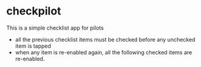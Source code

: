 # checkpilot
This is a simple checklist app for pilots

- all the previous checklist items must be checked before any unchecked item is tapped
- when any item is re-enabled again, all the following checked items are re-enabled.
